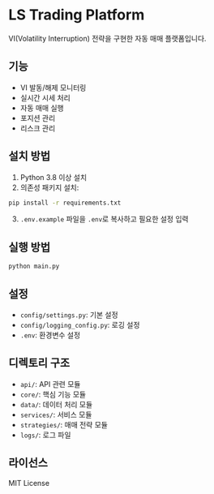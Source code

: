 # LS Trading Platform

VI(Volatility Interruption) 전략을 구현한 자동 매매 플랫폼입니다.

## 기능

- VI 발동/해제 모니터링
- 실시간 시세 처리
- 자동 매매 실행
- 포지션 관리
- 리스크 관리

## 설치 방법

1. Python 3.8 이상 설치
2. 의존성 패키지 설치:
```bash
pip install -r requirements.txt
```
3. `.env.example` 파일을 `.env`로 복사하고 필요한 설정 입력

## 실행 방법

```bash
python main.py
```

## 설정

- `config/settings.py`: 기본 설정
- `config/logging_config.py`: 로깅 설정
- `.env`: 환경변수 설정

## 디렉토리 구조

- `api/`: API 관련 모듈
- `core/`: 핵심 기능 모듈
- `data/`: 데이터 처리 모듈
- `services/`: 서비스 모듈
- `strategies/`: 매매 전략 모듈
- `logs/`: 로그 파일

## 라이선스

MIT License 